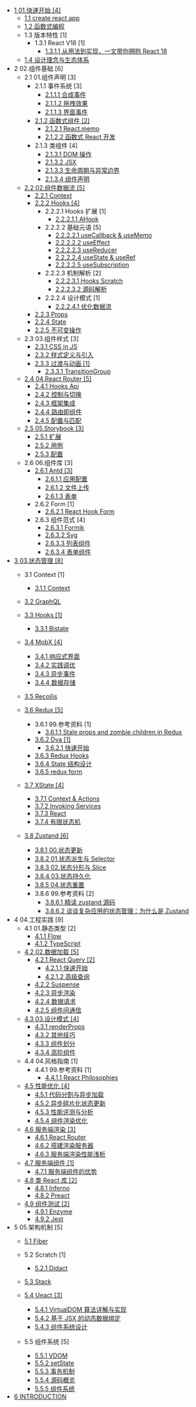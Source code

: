  - [1 01.快速开始 [4]](/01.快速开始/README.md)
    - [1.1 create react app](/01.快速开始/create-react-app.md)
    - [1.2 函数式编程](/01.快速开始/函数式编程.md)
    - 1.3 版本特性 [1]
      - 1.3.1 React V18 [1]
        - [1.3.1.1 从用法到实现，一文带你拥抱 React 18](/01.快速开始/版本特性/React%20V18/2022-从用法到实现，一文带你拥抱%20React%2018.md)
    - [1.4 设计理念与生态体系](/01.快速开始/设计理念与生态体系.md)
  - 2 02.组件基础 [6]
    - 2.1 01.组件声明 [3]
      - 2.1.1 事件系统 [3]
        - [2.1.1.1 合成事件](/02.组件基础/01.组件声明/事件系统/合成事件.md)
        - [2.1.1.2 拖拽效果](/02.组件基础/01.组件声明/事件系统/拖拽效果.md)
        - [2.1.1.3 界面事件](/02.组件基础/01.组件声明/事件系统/界面事件.md)
      - [2.1.2 函数式组件 [2]](/02.组件基础/01.组件声明/函数式组件/README.md)
        - [2.1.2.1 React.memo](/02.组件基础/01.组件声明/函数式组件/React.memo.md)
        - [2.1.2.2 函数式 React 开发](/02.组件基础/01.组件声明/函数式组件/函数式%20React%20开发.md)
      - 2.1.3 类组件 [4]
        - [2.1.3.1 DOM 操作](/02.组件基础/01.组件声明/类组件/DOM%20操作.md)
        - [2.1.3.2 JSX](/02.组件基础/01.组件声明/类组件/JSX.md)
        - [2.1.3.3 生命周期与异常边界](/02.组件基础/01.组件声明/类组件/生命周期与异常边界.md)
        - [2.1.3.4 组件声明](/02.组件基础/01.组件声明/类组件/组件声明.md)
    - [2.2 02.组件数据流 [5]](/02.组件基础/02.组件数据流/README.md)
      - [2.2.1 Context](/02.组件基础/02.组件数据流/Context.md)
      - [2.2.2 Hooks [4]](/02.组件基础/02.组件数据流/Hooks/README.md)
        - 2.2.2.1 Hooks 扩展 [1]
          - [2.2.2.1.1 AHook](/02.组件基础/02.组件数据流/Hooks/Hooks%20扩展/AHook.md)
        - 2.2.2.2 基础元语 [5]
          - [2.2.2.2.1 useCallback & useMemo](/02.组件基础/02.组件数据流/Hooks/基础元语/useCallback%20&%20useMemo.md)
          - [2.2.2.2.2 useEffect](/02.组件基础/02.组件数据流/Hooks/基础元语/useEffect.md)
          - [2.2.2.2.3 useReducer](/02.组件基础/02.组件数据流/Hooks/基础元语/useReducer.md)
          - [2.2.2.2.4 useState & useRef](/02.组件基础/02.组件数据流/Hooks/基础元语/useState%20&%20useRef.md)
          - [2.2.2.2.5 useSubscription](/02.组件基础/02.组件数据流/Hooks/基础元语/useSubscription.md)
        - 2.2.2.3 机制解析 [2]
          - [2.2.2.3.1 Hooks Scratch](/02.组件基础/02.组件数据流/Hooks/机制解析/Hooks%20Scratch.md)
          - [2.2.2.3.2 源码解析](/02.组件基础/02.组件数据流/Hooks/机制解析/源码解析.md)
        - 2.2.2.4 设计模式 [1]
          - [2.2.2.4.1 优化数据流](/02.组件基础/02.组件数据流/Hooks/设计模式/优化数据流.md)
      - [2.2.3 Props](/02.组件基础/02.组件数据流/Props.md)
      - [2.2.4 State](/02.组件基础/02.组件数据流/State.md)
      - [2.2.5 不可变操作](/02.组件基础/02.组件数据流/不可变操作.md)
    - 2.3 03.组件样式 [3]
      - [2.3.1 CSS in JS](/02.组件基础/03.组件样式/CSS-in-JS.md)
      - [2.3.2 样式定义与引入](/02.组件基础/03.组件样式/样式定义与引入.md)
      - [2.3.3 过渡与动画 [1]](/02.组件基础/03.组件样式/过渡与动画/README.md)
        - [2.3.3.1 TransitionGroup](/02.组件基础/03.组件样式/过渡与动画/TransitionGroup.md)
    - [2.4 04.React Router [5]](/02.组件基础/04.React%20Router/README.md)
      - [2.4.1 Hooks Api](/02.组件基础/04.React%20Router/Hooks%20Api.md)
      - [2.4.2 控制与切换](/02.组件基础/04.React%20Router/控制与切换.md)
      - [2.4.3 框架集成](/02.组件基础/04.React%20Router/框架集成.md)
      - [2.4.4 路由即组件](/02.组件基础/04.React%20Router/路由即组件.md)
      - [2.4.5 配置与匹配](/02.组件基础/04.React%20Router/配置与匹配.md)
    - [2.5 05.Storybook [3]](/02.组件基础/05.Storybook/README.md)
      - [2.5.1 扩展](/02.组件基础/05.Storybook/扩展.md)
      - [2.5.2 用例](/02.组件基础/05.Storybook/用例.md)
      - [2.5.3 配置](/02.组件基础/05.Storybook/配置.md)
    - 2.6 06.组件库 [3]
      - [2.6.1 Antd [3]](/02.组件基础/06.组件库/Antd/README.md)
        - [2.6.1.1 应用配置](/02.组件基础/06.组件库/Antd/应用配置.md)
        - [2.6.1.2 文件上传](/02.组件基础/06.组件库/Antd/文件上传.md)
        - [2.6.1.3 表单](/02.组件基础/06.组件库/Antd/表单.md)
      - 2.6.2 Form [1]
        - [2.6.2.1 React Hook Form](/02.组件基础/06.组件库/Form/React%20Hook%20Form.md)
      - 2.6.3 组件范式 [4]
        - [2.6.3.1 Formik](/02.组件基础/06.组件库/组件范式/Formik.md)
        - [2.6.3.2 Svg](/02.组件基础/06.组件库/组件范式/Svg.md)
        - [2.6.3.3 列表组件](/02.组件基础/06.组件库/组件范式/列表组件.md)
        - [2.6.3.4 表单组件](/02.组件基础/06.组件库/组件范式/表单组件.md)
  - [3 03.状态管理 [8]](/03.状态管理/README.md)
    - 3.1 Context [1]
      - [3.1.1 Context](/03.状态管理/Context/Context.md)
    - [3.2 GraphQL](/03.状态管理/GraphQL/README.md)
      
    - [3.3 Hooks [1]](/03.状态管理/Hooks/README.md)
      - [3.3.1 Bistate](/03.状态管理/Hooks/Bistate.md)
    - [3.4 MobX [4]](/03.状态管理/MobX/README.md)
      - [3.4.1 响应式界面](/03.状态管理/MobX/响应式界面.md)
      - [3.4.2 实践调优](/03.状态管理/MobX/实践调优.md)
      - [3.4.3 异步事件](/03.状态管理/MobX/异步事件.md)
      - [3.4.4 数据存储](/03.状态管理/MobX/数据存储.md)
    - [3.5 Recoiljs](/03.状态管理/Recoiljs/README.md)
      
    - [3.6 Redux [5]](/03.状态管理/Redux/README.md)
      - 3.6.1 99.参考资料 [1]
        - [3.6.1.1 Stale props and zombie children in Redux](/03.状态管理/Redux/99.参考资料/2020-Stale%20props%20and%20zombie%20children%20in%20Redux.md)
      - [3.6.2 Dva [1]](/03.状态管理/Redux/Dva/README.md)
        - [3.6.2.1 快速开始](/03.状态管理/Redux/Dva/快速开始.md)
      - [3.6.3 Redux Hooks](/03.状态管理/Redux/Redux%20Hooks.md)
      - [3.6.4 State 结构设计](/03.状态管理/Redux/State%20结构设计.md)
      - [3.6.5 redux form](/03.状态管理/Redux/redux-form.md)
    - [3.7 XState [4]](/03.状态管理/XState/README.md)
      - [3.7.1 Context & Actions](/03.状态管理/XState/Context%20&%20Actions.md)
      - [3.7.2 Invoking Services](/03.状态管理/XState/Invoking%20Services.md)
      - [3.7.3 React](/03.状态管理/XState/React.md)
      - [3.7.4 有限状态机](/03.状态管理/XState/有限状态机.md)
    - [3.8 Zustand [6]](/03.状态管理/Zustand/README.md)
      - [3.8.1 00.状态更新](/03.状态管理/Zustand/00.状态更新.md)
      - [3.8.2 01.状态派生与 Selector](/03.状态管理/Zustand/01.状态派生与%20Selector.md)
      - [3.8.3 02.状态分形与 Slice](/03.状态管理/Zustand/02.状态分形与%20Slice.md)
      - [3.8.4 03.状态持久化](/03.状态管理/Zustand/03.状态持久化.md)
      - [3.8.5 04.状态重置](/03.状态管理/Zustand/04.状态重置.md)
      - 3.8.6 99.参考资料 [2]
        - [3.8.6.1 精读 zustand 源码](/03.状态管理/Zustand/99.参考资料/2022-精读%20zustand%20源码.md)
        - [3.8.6.2 谈谈复杂应用的状态管理：为什么是 Zustand](/03.状态管理/Zustand/99.参考资料/2023-谈谈复杂应用的状态管理：为什么是%20Zustand.md)
  - 4 04.工程实践 [9]
    - 4.1 01.静态类型 [2]
      - [4.1.1 Flow](/04.工程实践/01.静态类型/Flow.md)
      - [4.1.2 TypeScript](/04.工程实践/01.静态类型/TypeScript.md)
    - [4.2 02.数据加载 [5]](/04.工程实践/02.数据加载/README.md)
      - [4.2.1 React Query [2]](/04.工程实践/02.数据加载/React%20Query/README.md)
        - [4.2.1.1 快速开始](/04.工程实践/02.数据加载/React%20Query/快速开始.md)
        - [4.2.1.2 高级查询](/04.工程实践/02.数据加载/React%20Query/高级查询.md)
      - [4.2.2 Suspense](/04.工程实践/02.数据加载/Suspense.md)
      - [4.2.3 异步渲染](/04.工程实践/02.数据加载/异步渲染.md)
      - [4.2.4 数据请求](/04.工程实践/02.数据加载/数据请求.md)
      - [4.2.5 组件间通信](/04.工程实践/02.数据加载/组件间通信.md)
    - [4.3 03.设计模式 [4]](/04.工程实践/03.设计模式/README.md)
      - [4.3.1 renderProps](/04.工程实践/03.设计模式/renderProps.md)
      - [4.3.2 其他技巧](/04.工程实践/03.设计模式/其他技巧.md)
      - [4.3.3 组件划分](/04.工程实践/03.设计模式/组件划分.md)
      - [4.3.4 高阶组件](/04.工程实践/03.设计模式/高阶组件.md)
    - 4.4 04.风格指南 [1]
      - 4.4.1 99.参考资料 [1]
        - [4.4.1.1 React Philosophies](/04.工程实践/04.风格指南/99.参考资料/2021-React%20Philosophies.md)
    - [4.5 性能优化 [4]](/04.工程实践/性能优化/README.md)
      - [4.5.1 代码分割与异步加载](/04.工程实践/性能优化/代码分割与异步加载.md)
      - [4.5.2 异步碎片化状态更新](/04.工程实践/性能优化/异步碎片化状态更新.md)
      - [4.5.3 性能评测与分析](/04.工程实践/性能优化/性能评测与分析.md)
      - [4.5.4 组件渲染优化](/04.工程实践/性能优化/组件渲染优化.md)
    - [4.6 服务端渲染 [3]](/04.工程实践/服务端渲染/README.md)
      - [4.6.1 React Router](/04.工程实践/服务端渲染/React%20Router.md)
      - [4.6.2 搭建渲染服务器](/04.工程实践/服务端渲染/搭建渲染服务器.md)
      - [4.6.3 服务端渲染性能浅析](/04.工程实践/服务端渲染/服务端渲染性能浅析.md)
    - [4.7 服务端组件 [1]](/04.工程实践/服务端组件/README.md)
      - [4.7.1 服务端组件的优势](/04.工程实践/服务端组件/服务端组件的优势.md)
    - [4.8 类 React 库 [2]](/04.工程实践/类%20React%20库/README.md)
      - [4.8.1 Inferno](/04.工程实践/类%20React%20库/Inferno.md)
      - [4.8.2 Preact](/04.工程实践/类%20React%20库/Preact.md)
    - [4.9 组件测试 [2]](/04.工程实践/组件测试/README.md)
      - [4.9.1 Enzyme](/04.工程实践/组件测试/Enzyme.md)
      - [4.9.2 Jest](/04.工程实践/组件测试/Jest.md)
  - 5 05.架构机制 [5]
    - [5.1 Fiber](/05.架构机制/Fiber/README.md)
      
    - 5.2 Scratch [1]
      - [5.2.1 Didact](/05.架构机制/Scratch/Didact.md)
    - [5.3 Stack](/05.架构机制/Stack/README.md)
      
    - [5.4 Ueact [3]](/05.架构机制/Ueact/README.md)
      - [5.4.1 VirtualDOM 算法详解与实现](/05.架构机制/Ueact/VirtualDOM%20算法详解与实现.md)
      - [5.4.2 基于 JSX 的动态数据绑定](/05.架构机制/Ueact/基于%20JSX%20的动态数据绑定.md)
      - [5.4.3 组件系统设计](/05.架构机制/Ueact/组件系统设计.md)
    - 5.5 组件系统 [5]
      - [5.5.1 VDOM](/05.架构机制/组件系统/VDOM.md)
      - [5.5.2 setState](/05.架构机制/组件系统/setState.md)
      - [5.5.3 事务机制](/05.架构机制/组件系统/事务机制.md)
      - [5.5.4 源码概览](/05.架构机制/组件系统/源码概览.md)
      - [5.5.5 组件系统](/05.架构机制/组件系统/组件系统.md)
  - [6 INTRODUCTION](/INTRODUCTION.md)
